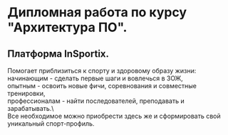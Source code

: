# Дипломная работа по курсу "Архитектура ПО". 
## Платформа InSportix. 
Помогает приблизиться к спорту и здоровому образу жизни:\
начинающим - сделать первые шаги и вовлечься в ЗОЖ,\
опытным - освоить новые фичи, соревнования и совместные тренировки,\
профессионалам - найти последователей, преподавать и зарабатывать.\  
Все необходимое можно приобрести здесь же и сформировать свой уникальный спорт-профиль.

